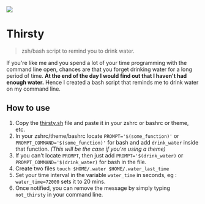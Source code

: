 <img src="https://raw.githubusercontent.com/lakshaykalbhor/Thirsty/master/out.gif">

# Thirsty
> zsh/bash script to remind you to drink water.

If you're like me and you spend a lot of your time programming with the command line open, chances are that you forget drinking water for a long period of time.
**At the end of the day I would find out that I haven't had enough water.**
Hence I created a bash script that reminds me to drink water on my command line.


## How to use
1. Copy the [thirsty.sh](thirsty.sh) file and paste it in your zshrc or bashrc or theme, etc.  
2. In your zshrc/theme/bashrc locate `PROMPT='$(some_function)'` or `PROMPT_COMMAND='$(some_function)'` for bash and add `drink_water` inside that function. *(This will be the case if you're using a theme)*
3. If you can't locate `PROMPT`, then just add `PROMPT='$(drink_water)` or `PROMPT_COMMAND='$(drink_water)` for bash in the file.
4. Create two files `touch $HOME/.water $HOME/.water_last_time`
5. Set your time interval in the variable `water_time` in seconds, eg : `water_time=72000` sets it to 20 mins.
6. Once notified, you can remove the message by simply typing `not_thirsty` in your command line.
